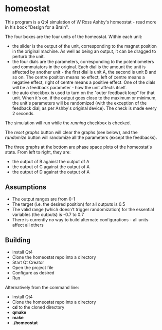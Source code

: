 homeostat
=========

This program is a Qt4 simulation of W Ross Ashby's homeostat - read more in his book "Design for a Brain".

The four boxes are the four units of the homeostat. Within each unit:
* the slider is the output of the unit, corresponding to the magnet position in the original machine. As well as being an output, it can be dragged to perturb the unit.
* the four dials are the parameters, corresponding to the potentiometers and commutators in the original. Each dial is the amount the unit is affected by another unit - the first dial is unit A, the second is unit B and so on. The centre position means no effect, left of centre means a negative effect, right of centre means a positive effect. One of the dials will be a feedback parameter -  how the unit affects itself.
* the auto checkbox is used to turn on the "outer feedback loop" for that unit. When it's on, if the output goes close to the maximum or minimum, the unit's parameters will be randomized (with the exception of the feedback dial, as per Ashby's original device). The check is made every 2 seconds.

The simulation will run while the *running* checkbox is checked.

The *reset graphs* button will clear the graphs (see below), and the *randomize* button will randomize all the parameters (except the feedbacks).


The three graphs at the bottom are phase space plots of the homeostat's state. From left to right, they are:
* the output of B against the output of A
* the output of C against the output of A
* the output of D against the output of A

## Assumptions
* The output ranges are from 0-1
* The target (i.e. the desired position) for all outputs is 0.5
* The valid range (which doesn't trigger randomization) for the essential variables (the outputs) is -0.7 to 0.7
* There is currently no way to build alternate configurations - all units affect all others

## Building
* Install Qt4
* Clone the homeostat repo into a directory
* Start Qt Creator
* Open the project file
* Configure as desired
* Run

Alternatively from the command line:
* Install Qt4
* Clone the homeostat repo into a directory
* **cd** to the cloned directory
* **qmake**
* **make**
* **./homeostat**
